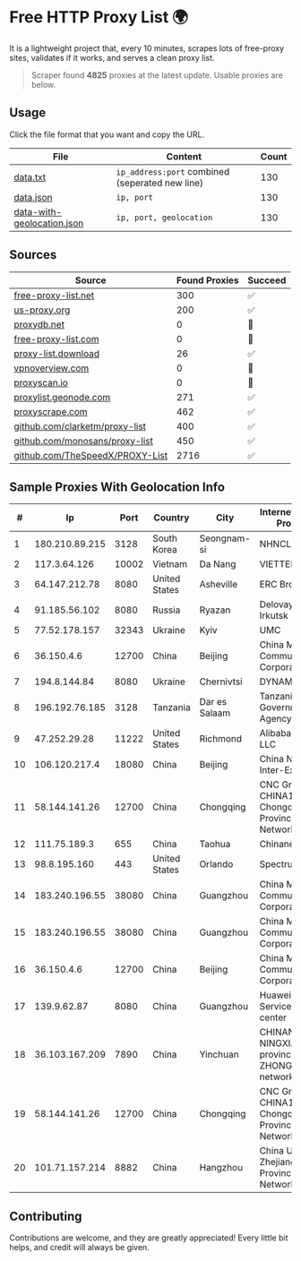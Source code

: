 
# Free HTTP Proxy List 🌍

It is a lightweight project that, every 10 minutes, scrapes lots of free-proxy sites, validates if it works, and serves a clean proxy list.


> Scraper found **4825** proxies at the latest update. Usable proxies are below.

## Usage

Click the file format that you want and copy the URL.


|File|Content|Count|
|----|-------|-----|
|[data.txt](https://raw.githubusercontent.com/themiralay/Proxy-List-World/master/data.txt)|`ip_address:port` combined (seperated new line)|130|
|[data.json](https://raw.githubusercontent.com/themiralay/Proxy-List-World/master/data.json)|`ip, port`|130|
|[data-with-geolocation.json](https://raw.githubusercontent.com/themiralay/Proxy-List-World/master/data-with-geolocation.json)|`ip, port, geolocation`|130|

## Sources

|Source|Found Proxies|Succeed|
|------|-------------|-------|
|[free-proxy-list.net](https://free-proxy-list.net)|300|✅|
|[us-proxy.org](https://www.us-proxy.org)|200|✅|
|[proxydb.net](http://proxydb.net)|0|🚫|
|[free-proxy-list.com](https://free-proxy-list.com/?page=&port=&type%5B%5D=http&type%5B%5D=https&up_time=0&search=Search)|0|🚫|
|[proxy-list.download](https://www.proxy-list.download/HTTP)|26|✅|
|[vpnoverview.com](https://vpnoverview.com/privacy/anonymous-browsing/free-proxy-servers)|0|🚫|
|[proxyscan.io](https://www.proxyscan.io)|0|🚫|
|[proxylist.geonode.com](https://proxylist.geonode.com/api/proxy-list?limit=300&page=1&sort_by=lastChecked&sort_type=desc&protocols=http,https)|271|✅|
|[proxyscrape.com](https://api.proxyscrape.com/v2/?request=displayproxies&protocol=http&timeout=10000&country=all&ssl=all&anonymity=all)|462|✅|
|[github.com/clarketm/proxy-list](https://raw.githubusercontent.com/clarketm/proxy-list/master/proxy-list-raw.txt)|400|✅|
|[github.com/monosans/proxy-list](https://raw.githubusercontent.com/monosans/proxy-list/main/proxies/http.txt)|450|✅|
|[github.com/TheSpeedX/PROXY-List](https://raw.githubusercontent.com/TheSpeedX/PROXY-List/master/http.txt)|2716|✅|


## Sample Proxies With Geolocation Info

|#|Ip|Port|Country|City|Internet Service Provider|
|-|--|----|-------|----|-------------------------|
|1|180.210.89.215|3128|South Korea|Seongnam-si|NHNCLOUD|
|2|117.3.64.126|10002|Vietnam|Da Nang|VIETTEL|
|3|64.147.212.78|8080|United States|Asheville|ERC Broadband|
|4|91.185.56.102|8080|Russia|Ryazan|Delovaya Set' - Irkutsk|
|5|77.52.178.157|32343|Ukraine|Kyiv|UMC|
|6|36.150.4.6|12700|China|Beijing|China Mobile Communications Corporation|
|7|194.8.144.84|8080|Ukraine|Chernivtsi|DYNAMIC|
|8|196.192.76.185|3128|Tanzania|Dar es Salaam|Tanzania e-Government Agency|
|9|47.252.29.28|11222|United States|Richmond|Alibaba Cloud LLC|
|10|106.120.217.4|18080|China|Beijing|China Networks Inter-Exchange|
|11|58.144.141.26|12700|China|Chongqing|CNC Group CHINA169 Chongqing Province Network|
|12|111.75.189.3|655|China|Taohua|Chinanet|
|13|98.8.195.160|443|United States|Orlando|Spectrum|
|14|183.240.196.55|38080|China|Guangzhou|China Mobile Communications Corporation|
|15|183.240.196.55|38080|China|Guangzhou|China Mobile Communications Corporation|
|16|36.150.4.6|12700|China|Beijing|China Mobile Communications Corporation|
|17|139.9.62.87|8080|China|Guangzhou|Huawei Cloud Service data center|
|18|36.103.167.209|7890|China|Yinchuan|CHINANET NINGXIA province ZHONGWEI IDC network|
|19|58.144.141.26|12700|China|Chongqing|CNC Group CHINA169 Chongqing Province Network|
|20|101.71.157.214|8882|China|Hangzhou|China Unicom Zhejiang Province Network|



## Contributing

Contributions are welcome, and they are greatly appreciated! Every
little bit helps, and credit will always be given.


